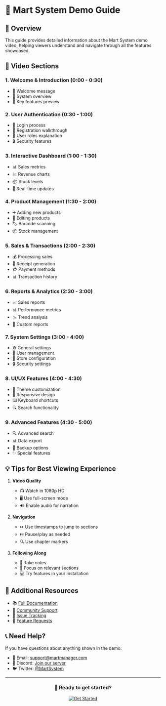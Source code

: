 # 🎥 Mart System Demo Guide

## 📝 Overview

This guide provides detailed information about the Mart System demo video, helping viewers understand and navigate through all the features showcased.

## 🎯 Video Sections

### 1. Welcome & Introduction (0:00 - 0:30)
- 👋 Welcome message
- 🏪 System overview
- 🎯 Key features preview

### 2. User Authentication (0:30 - 1:00)
- 🔐 Login process
- 📝 Registration walkthrough
- 👥 User roles explanation
- 🔒 Security features

### 3. Interactive Dashboard (1:00 - 1:30)
- 📊 Sales metrics
- 💹 Revenue charts
- 📦 Stock levels
- 🔄 Real-time updates

### 4. Product Management (1:30 - 2:00)
- ➕ Adding new products
- 📝 Editing products
- 🏷️ Barcode scanning
- 📦 Stock management

### 5. Sales & Transactions (2:00 - 2:30)
- 💰 Processing sales
- 🧾 Receipt generation
- 💳 Payment methods
- 📊 Transaction history

### 6. Reports & Analytics (2:30 - 3:00)
- 📈 Sales reports
- 📊 Performance metrics
- 📉 Trend analysis
- 📑 Custom reports

### 7. System Settings (3:00 - 4:00)
- ⚙️ General settings
- 👥 User management
- 🏪 Store configuration
- 🔒 Security settings

### 8. UI/UX Features (4:00 - 4:30)
- 🎨 Theme customization
- 📱 Responsive design
- ⌨️ Keyboard shortcuts
- 🔍 Search functionality

### 9. Advanced Features (4:30 - 5:00)
- 🔍 Advanced search
- 📊 Data export
- 💾 Backup options
- ✨ Special features

## 💡 Tips for Best Viewing Experience

1. **Video Quality**
   - 📺 Watch in 1080p HD
   - 🖥️ Use full-screen mode
   - 🔊 Enable audio for narration

2. **Navigation**
   - ⏩ Use timestamps to jump to sections
   - ⏯️ Pause/play as needed
   - 🔍 Use chapter markers

3. **Following Along**
   - 📝 Take notes
   - 🎯 Focus on relevant sections
   - 💻 Try features in your installation

## 🤝 Additional Resources

- 📚 [Full Documentation](../../wiki)
- 💬 [Community Support](../../discussions)
- 🐛 [Issue Tracking](../../issues)
- 📱 [Feature Requests](../../issues/new)

## 📞 Need Help?

If you have questions about anything shown in the demo:
- 📧 Email: support@martmanager.com
- 💬 Discord: [Join our server](https://discord.gg/)
- 🐦 Twitter: [@MartSystem](https://twitter.com/)

---

<div align="center">

### 🌟 Ready to get started?

[![Get Started](https://img.shields.io/badge/Get_Started-7C5DFA?style=for-the-badge&logo=github&logoColor=white)](../../wiki/Getting-Started)

</div> 